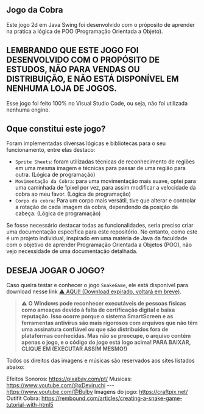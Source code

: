 ## Jogo da Cobra


Este jogo 2d em Java Swing foi desenvolvido com o próposito de aprender na prática a lógica de POO (Programação Orientada a Objeto).

## LEMBRANDO QUE ESTE JOGO FOI DESENVOLVIDO COM O PROPÓSITO DE ESTUDOS, NÃO PARA VENDAS OU DISTRIBUIÇÃO, E NÃO ESTÁ DISPONÍVEL EM NENHUMA LOJA DE JOGOS.

Esse jogo foi feito 100% no Visual Studio Code, ou seja, não foi utilizada nenhuma engine.

## Oque constitui este jogo?

Foram implementadas diversas lógicas e bibliotecas para o seu funcionamento, entre elas destaco:

- `Sprite Sheets`: foram utilizadas técnicas de reconhecimento de regiões em uma mesma imagem e técnicas para passar de uma região para outra. (Lógica de programação)
- `Movimentação da Cobra`: para uma movimentação mais suave, optei para uma caminhada de 1pixel por vez, para assim modificar a velocidade da cobra ao meu favor.  (Lógica de programação)
- `Corpo da cobra`: Para um corpo mais versátil, tive que alterar e controlar a rotação de cada imagem da cobra, dependendo da posição da cabeça.  (Lógica de programação)


Se fosse necessário destacar todas as funcionalidades, seria preciso criar uma documentação específica para este repositório. No entanto, como este é um projeto individual, inspirado em uma matéria de Java da faculdade com o objetivo de aprender Programação Orientada a Objetos (POO), não vejo necessidade de uma documentação detalhada.

## DESEJA JOGAR O JOGO?

Caso queira testar e conhecer o jogo `SnakeGame`, ele está disponível para download nesse link [⚠️ AQUI! (Download expirado, voltará em breve)](#).

> ⚠️ **O Windows pode reconhecer executáveis de pessoas físicas como ameaças devido à falta de certificação digital e baixa reputação. Isso ocorre porque o sistema SmartScreen e as ferramentas antivírus são mais rigorosos com arquivos que não têm uma assinatura confiável ou que são distribuídos fora de plataformas conhecidas. Mas não se preocupe, o arquivo contém apenas o jogo, e o código do jogo está logo acima! PARA BAIXAR, CLIQUE EM (EXECUTAR ASSIM MESMO!)**


Todos os direitos das imagens e músicas são reservados aos sites listados abaixo:

Efeitos Sonoros: https://pixabay.com/pt/
Musicas: https://www.youtube.com/@xDeviruchi --- https://www.youtube.com/@Bulby
Imagens do jogo: https://craftpix.net/
Outifit Cobra: https://rembound.com/articles/creating-a-snake-game-tutorial-with-html5

